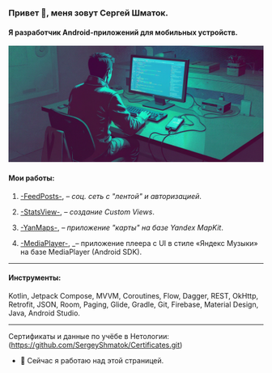 ### Привет 👋, меня зовут Сергей Шматок.
#### Я разработчик Android-приложений для мобильных устройств.
![Я разработчик Android-приложений для мобильных устройств.](https://github.com/SergeyShmatok/SergeyShmatok/blob/7bb5509affa2b83e1b0981aa9308631b920de298/Banners/uiijehokWnBvzdSAiEI4Hr4VekKeP9MBYrJ4TIU9.png)

#### Мои работы:
1.	[-FeedPosts-](https://github.com/SergeyShmatok/-FeedPosts-.git), _– cоц. сеть с "лентой" и авторизацией_.

2. [-StatsView-](https://github.com/SergeyShmatok/-StatsView-.git), _– создание Custom Views_.

3. [-YanMaps-](https://github.com/SergeyShmatok/-YanMaps-.git), _– приложение "карты" на базе Yandex MapKit_.

4. [-MediaPlayer-](https://github.com/SergeyShmatok/-MediaPlayer-.git), _– приложение плеера с UI в стиле «Яндекс Музыки» на базе MediaPlayer (Android SDK).


____________

#### Инструменты: 

Kotlin, Jetpack Compose, MVVM, Coroutines, Flow, Dagger, REST, OkHttp, Retrofit, JSON, Room, Paging, Glide, Gradle, Git, Firebase, Material Design, Java, Android Studio.

____________


Сертификаты и данные по учёбе в Нетологии: (https://github.com/SergeyShmatok/Certificates.git)


- 🔭 Сейчас я работаю над этой страницей.
